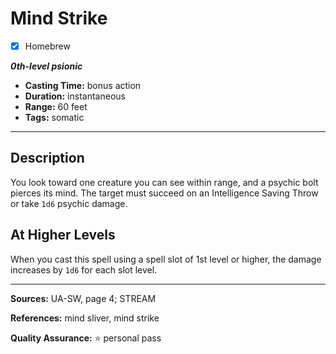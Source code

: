 # Mind Strike
- [x] Homebrew

***0th-level psionic***
- **Casting Time:** bonus action
- **Duration:** instantaneous
- **Range:** 60 feet
- **Tags:** somatic

---

## Description
You look toward one creature you can see within range, and a psychic bolt pierces its mind.
The target must succeed on an Intelligence Saving Throw or take `1d6` psychic damage.

## At Higher Levels
When you cast this spell using a spell slot of 1st level or higher, the damage increases by `1d6` for each slot level.

---

**Sources:** UA-SW, page 4; STREAM

**References:** mind sliver, mind strike

**Quality Assurance:** :star: personal pass

